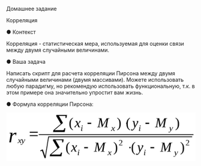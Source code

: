 Домашнее задание

Корреляция

● Контекст

Корреляция - статистическая мера, используемая для оценки связи между двумя случайными величинами.

● Ваша задача

Написать скрипт для расчета корреляции Пирсона между двумя случайными величинами (двумя массивами). Можете использовать любую парадигму, но рекомендую использовать функциональную, т.к. в этом примере она значительно упростит вам жизнь.

● Формула корреляции Пирсона:

![](Formula.jpg)